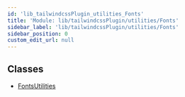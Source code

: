 ```yaml
---
id: 'lib_tailwindcssPlugin_utilities_Fonts'
title: 'Module: lib/tailwindcssPlugin/utilities/Fonts'
sidebar_label: 'lib/tailwindcssPlugin/utilities/Fonts'
sidebar_position: 0
custom_edit_url: null
---
```


## Classes

- [FontsUtilities](../classes/lib_tailwindcssPlugin_utilities_Fonts.FontsUtilities.md)
